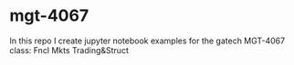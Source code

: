 # mgt-4067
In this repo I create jupyter notebook examples for the gatech MGT-4067 class: Fncl Mkts Trading&amp;Struct 
